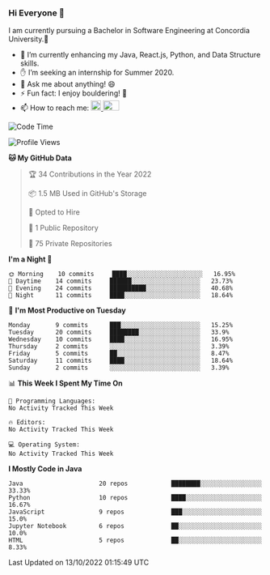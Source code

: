 ### Hi Everyone 👋
I am currently pursuing a Bachelor in Software Engineering at Concordia University.🏫

- 🌱 I’m currently enhancing my Java, React.js, Python, and Data Structure skills.
- ✋ I’m seeking an internship for Summer 2020.
- 💬 Ask me about anything! 😄
- ⚡ Fun fact: I enjoy bouldering! 🧗‍
- 📫 How to reach me: <a href="https://www.linkedin.com/in/siu-tong-ye/" target="_blank"> <img width="20px" width="32" src="https://cdn.jsdelivr.net/npm/simple-icons@v3/icons/linkedin.svg" /> </a> <a href="mailto:SiuTongYe@gmail.com" target="_blank"> <img height="20" width="32" src="https://cdn.jsdelivr.net/npm/simple-icons@v3/icons/gmail.svg" /> </a>

<!--START_SECTION:waka-->
![Code Time](http://img.shields.io/badge/Code%20Time-278%20hrs%201%20min-blue)

![Profile Views](http://img.shields.io/badge/Profile%20Views-0-blue)

**🐱 My GitHub Data** 

> 🏆 34 Contributions in the Year 2022
 > 
> 📦 1.5 MB Used in GitHub's Storage 
 > 
> 💼 Opted to Hire
 > 
> 📜 1 Public Repository 
 > 
> 🔑 75 Private Repositories  
 > 
**I'm a Night 🦉** 

```text
🌞 Morning    10 commits     ████░░░░░░░░░░░░░░░░░░░░░   16.95% 
🌆 Daytime    14 commits     ██████░░░░░░░░░░░░░░░░░░░   23.73% 
🌃 Evening    24 commits     ██████████░░░░░░░░░░░░░░░   40.68% 
🌙 Night      11 commits     ████░░░░░░░░░░░░░░░░░░░░░   18.64%

```
📅 **I'm Most Productive on Tuesday** 

```text
Monday       9 commits      ███░░░░░░░░░░░░░░░░░░░░░░   15.25% 
Tuesday      20 commits     ████████░░░░░░░░░░░░░░░░░   33.9% 
Wednesday    10 commits     ████░░░░░░░░░░░░░░░░░░░░░   16.95% 
Thursday     2 commits      ░░░░░░░░░░░░░░░░░░░░░░░░░   3.39% 
Friday       5 commits      ██░░░░░░░░░░░░░░░░░░░░░░░   8.47% 
Saturday     11 commits     ████░░░░░░░░░░░░░░░░░░░░░   18.64% 
Sunday       2 commits      ░░░░░░░░░░░░░░░░░░░░░░░░░   3.39%

```


📊 **This Week I Spent My Time On** 

```text
💬 Programming Languages: 
No Activity Tracked This Week

🔥 Editors: 
No Activity Tracked This Week

💻 Operating System: 
No Activity Tracked This Week

```

**I Mostly Code in Java** 

```text
Java                     20 repos            ████████░░░░░░░░░░░░░░░░░   33.33% 
Python                   10 repos            ████░░░░░░░░░░░░░░░░░░░░░   16.67% 
JavaScript               9 repos             ███░░░░░░░░░░░░░░░░░░░░░░   15.0% 
Jupyter Notebook         6 repos             ██░░░░░░░░░░░░░░░░░░░░░░░   10.0% 
HTML                     5 repos             ██░░░░░░░░░░░░░░░░░░░░░░░   8.33%

```



 Last Updated on 13/10/2022 01:15:49 UTC
<!--END_SECTION:waka-->
